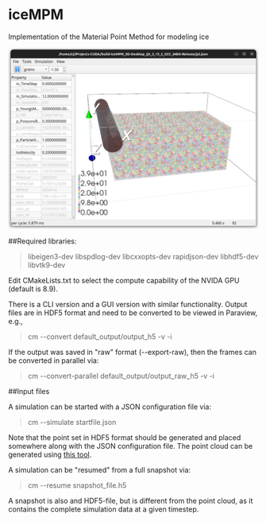 # iceMPM
Implementation of the Material Point Method for modeling ice

![Screenshot of the GUI version](/screenshot.png)

##Required libraries:

> libeigen3-dev libspdlog-dev libcxxopts-dev rapidjson-dev libhdf5-dev libvtk9-dev

Edit CMakeLists.txt to select the compute capability of the NVIDA GPU (default is 8.9).

There is a CLI version and a GUI version with similar functionality. Output files are in HDF5 format and need to be converted to be viewed in Paraview, e.g.,

> cm --convert default_output/output_h5 -v -i

If the output was saved in "raw" format (--export-raw), then the frames can be converted in parallel via:

> cm --convert-parallel default_output/output_raw_h5 -v -i

##Input files

A simulation can be started with a JSON configuration file via:

> cm --simulate startfile.json

Note that the point set in HDF5 format should be generated and placed somewhere along with the JSON configuration file. The point cloud can be generated using [this tool](https://github.com/igorg520b/GrainIdentifier).

A simulation can be "resumed" from a full snapshot via:

> cm --resume snapshot_file.h5

A snapshot is also and HDF5-file, but is different from the point cloud, as it contains the complete simulation data at a given timestep.
